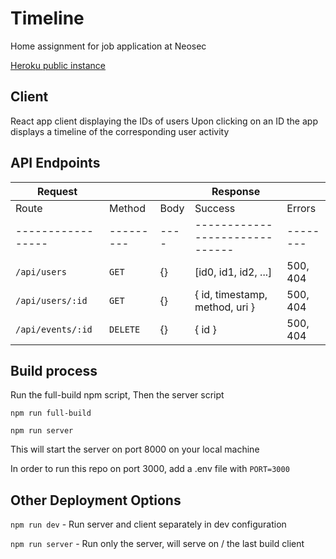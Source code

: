 # Timeline
Home assignment for job application at Neosec

[Heroku public instance](https://sahar-neosec-timeline.herokuapp.com/)


## Client
React app client displaying the IDs of users
Upon clicking on an ID the app displays a timeline of the corresponding user activity

## API Endpoints

Request          |         |    |Response                      |        |
-----------------|---------|----|------------------------------|--------|
Route            |Method   |Body|Success                       |Errors  |
-----------------|---------|----|------------------------------|--------|
`/api/users`     |`GET`    |{}  |[id0, id1, id2, ...]          |500, 404|
`/api/users/:id` |`GET`    |{}  |{ id, timestamp, method, uri }|500, 404|
`/api/events/:id`|`DELETE` |{}  |{ id }                        |500, 404|


## Build process

Run the full-build npm script, Then the server script

`npm run full-build`

`npm run server`

This will start the server on port 8000 on your local machine

In order to run this repo on port 3000, add a .env file with `PORT=3000`

## Other Deployment Options

`npm run dev` - Run server and client separately in dev configuration

`npm run server` - Run only the server, will serve on / the last build client
